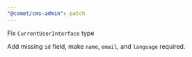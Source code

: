 ```yaml
---
"@comet/cms-admin": patch
---
```


Fix `CurrentUserInterface` type

Add missing `id` field, make `name`, `email`, and `language` required.
